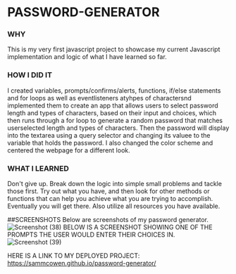 # PASSWORD-GENERATOR
### WHY
This is my very first javascript project to showcase my current Javascript implementation and logic of what I have learned so far.

### HOW I DID IT
 I created variables, prompts/confirms/alerts,  functions, if/else statements and for loops as well as eventlisteners atyhpes of charactersnd implemented them to create an app that
 allows users to select password length and types of characters, based on their input and choices, which then runs through a for loop to generate a random password that matches 
 userselected length and types of characters. Then the password will display into the textarea using a query selector and changing its valuee to the variable that holds the password.
 I also changed the color scheme and centered the webpage for a different look. 
 
### WHAT I LEARNED
 Don't give up. Break down the logic into simple small problems and tackle those first. Try out what you have, and then look for other methods or functions that can help you achieve 
 what you are trying to accomplish. Eventually you will get there. Also utilize all resources you have available. 
 
 ##SCREENSHOTS
Below are screenshots of my password generator. 
![Screenshot (38)](https://user-images.githubusercontent.com/92121595/148636466-9cd3fec4-84ba-40f7-8f72-c38216ba7076.png)
BELOW IS A SCREENSHOT SHOWING ONE OF THE PROMPTS THE USER WOULD ENTER THEIR CHOICES IN.
![Screenshot (39)](https://user-images.githubusercontent.com/92121595/148636498-3ba42a35-3be7-4d20-9233-576f48733fe5.png)

HERE IS A LINK TO MY DEPLOYED PROJECT: https://sammcowen.github.io/password-generator/ 
